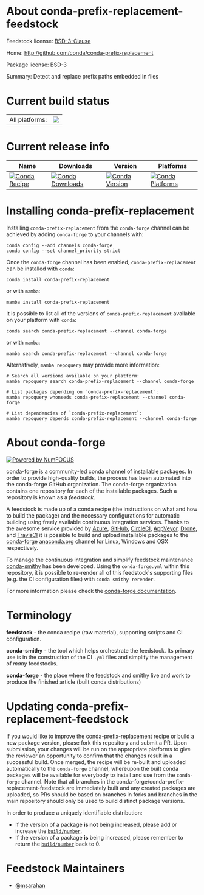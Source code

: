 About conda-prefix-replacement-feedstock
========================================

Feedstock license: [BSD-3-Clause](https://github.com/conda-forge/conda-prefix-replacement-feedstock/blob/main/LICENSE.txt)

Home: http://github.com/conda/conda-prefix-replacement

Package license: BSD-3

Summary: Detect and replace prefix paths embedded in files

Current build status
====================


<table><tr><td>All platforms:</td>
    <td>
      <a href="https://dev.azure.com/conda-forge/feedstock-builds/_build/latest?definitionId=8085&branchName=main">
        <img src="https://dev.azure.com/conda-forge/feedstock-builds/_apis/build/status/conda-prefix-replacement-feedstock?branchName=main">
      </a>
    </td>
  </tr>
</table>

Current release info
====================

| Name | Downloads | Version | Platforms |
| --- | --- | --- | --- |
| [![Conda Recipe](https://img.shields.io/badge/recipe-conda--prefix--replacement-green.svg)](https://anaconda.org/conda-forge/conda-prefix-replacement) | [![Conda Downloads](https://img.shields.io/conda/dn/conda-forge/conda-prefix-replacement.svg)](https://anaconda.org/conda-forge/conda-prefix-replacement) | [![Conda Version](https://img.shields.io/conda/vn/conda-forge/conda-prefix-replacement.svg)](https://anaconda.org/conda-forge/conda-prefix-replacement) | [![Conda Platforms](https://img.shields.io/conda/pn/conda-forge/conda-prefix-replacement.svg)](https://anaconda.org/conda-forge/conda-prefix-replacement) |

Installing conda-prefix-replacement
===================================

Installing `conda-prefix-replacement` from the `conda-forge` channel can be achieved by adding `conda-forge` to your channels with:

```
conda config --add channels conda-forge
conda config --set channel_priority strict
```

Once the `conda-forge` channel has been enabled, `conda-prefix-replacement` can be installed with `conda`:

```
conda install conda-prefix-replacement
```

or with `mamba`:

```
mamba install conda-prefix-replacement
```

It is possible to list all of the versions of `conda-prefix-replacement` available on your platform with `conda`:

```
conda search conda-prefix-replacement --channel conda-forge
```

or with `mamba`:

```
mamba search conda-prefix-replacement --channel conda-forge
```

Alternatively, `mamba repoquery` may provide more information:

```
# Search all versions available on your platform:
mamba repoquery search conda-prefix-replacement --channel conda-forge

# List packages depending on `conda-prefix-replacement`:
mamba repoquery whoneeds conda-prefix-replacement --channel conda-forge

# List dependencies of `conda-prefix-replacement`:
mamba repoquery depends conda-prefix-replacement --channel conda-forge
```


About conda-forge
=================

[![Powered by
NumFOCUS](https://img.shields.io/badge/powered%20by-NumFOCUS-orange.svg?style=flat&colorA=E1523D&colorB=007D8A)](https://numfocus.org)

conda-forge is a community-led conda channel of installable packages.
In order to provide high-quality builds, the process has been automated into the
conda-forge GitHub organization. The conda-forge organization contains one repository
for each of the installable packages. Such a repository is known as a *feedstock*.

A feedstock is made up of a conda recipe (the instructions on what and how to build
the package) and the necessary configurations for automatic building using freely
available continuous integration services. Thanks to the awesome service provided by
[Azure](https://azure.microsoft.com/en-us/services/devops/), [GitHub](https://github.com/),
[CircleCI](https://circleci.com/), [AppVeyor](https://www.appveyor.com/),
[Drone](https://cloud.drone.io/welcome), and [TravisCI](https://travis-ci.com/)
it is possible to build and upload installable packages to the
[conda-forge](https://anaconda.org/conda-forge) [anaconda.org](https://anaconda.org/)
channel for Linux, Windows and OSX respectively.

To manage the continuous integration and simplify feedstock maintenance
[conda-smithy](https://github.com/conda-forge/conda-smithy) has been developed.
Using the ``conda-forge.yml`` within this repository, it is possible to re-render all of
this feedstock's supporting files (e.g. the CI configuration files) with ``conda smithy rerender``.

For more information please check the [conda-forge documentation](https://conda-forge.org/docs/).

Terminology
===========

**feedstock** - the conda recipe (raw material), supporting scripts and CI configuration.

**conda-smithy** - the tool which helps orchestrate the feedstock.
                   Its primary use is in the construction of the CI ``.yml`` files
                   and simplify the management of *many* feedstocks.

**conda-forge** - the place where the feedstock and smithy live and work to
                  produce the finished article (built conda distributions)


Updating conda-prefix-replacement-feedstock
===========================================

If you would like to improve the conda-prefix-replacement recipe or build a new
package version, please fork this repository and submit a PR. Upon submission,
your changes will be run on the appropriate platforms to give the reviewer an
opportunity to confirm that the changes result in a successful build. Once
merged, the recipe will be re-built and uploaded automatically to the
`conda-forge` channel, whereupon the built conda packages will be available for
everybody to install and use from the `conda-forge` channel.
Note that all branches in the conda-forge/conda-prefix-replacement-feedstock are
immediately built and any created packages are uploaded, so PRs should be based
on branches in forks and branches in the main repository should only be used to
build distinct package versions.

In order to produce a uniquely identifiable distribution:
 * If the version of a package **is not** being increased, please add or increase
   the [``build/number``](https://docs.conda.io/projects/conda-build/en/latest/resources/define-metadata.html#build-number-and-string).
 * If the version of a package **is** being increased, please remember to return
   the [``build/number``](https://docs.conda.io/projects/conda-build/en/latest/resources/define-metadata.html#build-number-and-string)
   back to 0.

Feedstock Maintainers
=====================

* [@msarahan](https://github.com/msarahan/)

